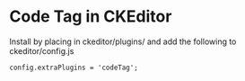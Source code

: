 Code Tag in CKEditor
==============

Install by placing in ckeditor/plugins/ and add the following to ckeditor/config.js
    
    config.extraPlugins = 'codeTag';